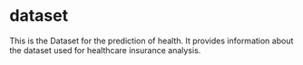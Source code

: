 # dataset

This is the Dataset for the prediction of health. It provides information about the dataset used for healthcare insurance analysis.